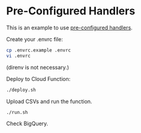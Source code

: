 Pre-Configured Handlers
=======================

This is an example to use [pre-configured handlers](https://github.com/nownabe/go-bqloader/tree/main/contrib/handlers).

Create your .envrc file:

```bash
cp .envrc.example .envrc
vi .envrc
```

(direnv is not necessary.)

Deploy to Cloud Function:

```bash
./deploy.sh
```

Upload CSVs and run the function.

```bash
./run.sh
```

Check BigQuery.
